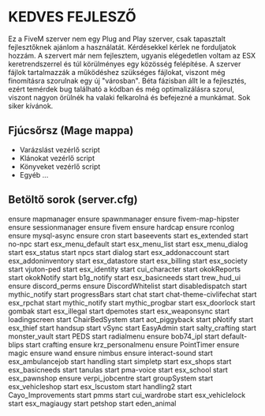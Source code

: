 # KEDVES FEJLESZŐ

Ez a FiveM szerver nem egy Plug and Play szerver, csak tapasztalt fejlesztőknek ajánlom a használatát. Kérdésekkel kérlek ne forduljatok hozzám. A szervert már nem fejlesztem, ugyanis elégedetlen voltam az ESX keretrendszerrel és túl körülményes egy közösség felépítése. A szerver fájlok tartalmazzák a működéshez szükséges fájlokat, viszont még finomításra szorulnak egy új "városban". Béta fázisban állt le a fejlesztés, ezért temérdek bug található a kódban és még optimalizálásra szorul, viszont nagyon örülnék ha valaki felkarolná és befejezné a munkámat. Sok siker kívánok.


## Fjúcsőrsz (Mage mappa)
- Varázslást vezérlő script
- Klánokat vezérlő script
- Könyveket vezérlő script
- Egyéb ...

## Betöltő sorok (server.cfg)

ensure mapmanager 
ensure spawnmanager
ensure fivem-map-hipster
ensure sessionmanager
ensure fivem
ensure hardcap
ensure rconlog
ensure mysql-async
ensure cron
start baseevents
start es_extended
start no-npc
start esx_menu_default
start esx_menu_list
start esx_menu_dialog
start esx_status
start npcs
start dialog
start esx_addonaccount
start esx_addoninventory
start esx_datastore
start esx_billing
start esx_society
start vjuton-ped
start esx_identity
start cui_character
start okokReports
start okokNotify
start b1g_notify
start esx_basicneeds
start trew_hud_ui
ensure discord_perms
ensure DiscordWhitelist 
start disabledispatch
start mythic_notify
start progressBars
start chat
start chat-theme-civlifechat
start esx_rpchat
start mythic_notify
start mythic_progbar
start esx_doorlock
start gombak
start esx_illegal
start dpemotes
start esx_weaponsync
start loadingscreen
start ChairBedSystem
start aot_piggyback
start pNotify
start esx_thief
start handsup
start vSync
start EasyAdmin
start salty_crafting
start monster_vault
start PEDS
start radialmenu
ensure bob74_ipl
start default-blips
start crafting
ensure krz_personalmenu
ensure PointTimer
ensure magic
ensure wand
ensure nimbus
ensure interact-sound
start esx_ambulancejob
start handling
start simpletp
start esx_shops
start esx_basicneeds
start tanulas
start pma-voice
start esx_school
start esx_pawnshop
ensure verpi_jobcentre
start groupSystem
start esx_vehicleshop
start esx_lscustom
start handling2
start Cayo_Improvements
start pmms
start cui_wardrobe
start esx_vehiclelock
start esx_magiaugy
start petshop
start eden_animal
